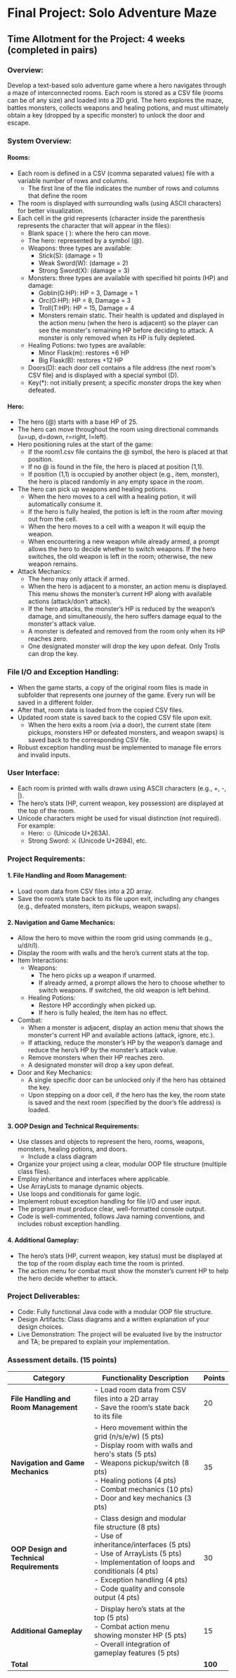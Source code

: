 # Final Project: Solo Adventure Maze

## Time Allotment for the Project: 4 weeks (completed in pairs)

### Overview:
Develop a text-based solo adventure game where a hero navigates through a maze of interconnected rooms. Each room is stored as a CSV file (rooms can be of any size) and loaded into a 2D grid. The hero explores the maze, battles monsters, collects weapons and healing potions, and must ultimately obtain a key (dropped by a specific monster) to unlock the door and escape.

### System Overview:

#### Rooms:
- Each room is defined in a CSV (comma separated values) file with a variable number of rows and columns.
  - The first line of the file indicates the number of rows and columns that define the room
- The room is displayed with surrounding walls (using ASCII characters) for better visualization.
- Each cell in the grid represents (character inside the parenthesis represents the character that will appear in the files):
  - Blank space ( ): where the hero can move.
  - The hero: represented by a symbol (@).
  - Weapons: three types are available:
    - Stick(S): (damage = 1)  
    - Weak Sword(W): (damage = 2)  
    - Strong Sword(X): (damage = 3)  
  - Monsters: three types are available with specified hit points (HP) and damage:
    - Goblin(G:HP): HP = 3, Damage = 1  
    - Orc(O:HP): HP = 8, Damage = 3  
    - Troll(T:HP): HP = 15, Damage = 4  
    - Monsters remain static. Their health is updated and displayed in the action menu (when the hero is adjacent) so the player can see the monster's remaining HP before deciding to attack. A monster is only removed when its HP is fully depleted.
  - Healing Potions: two types are available:
    - Minor Flask(m): restores +6 HP  
    - Big Flask(B): restores +12 HP  
  - Doors(D): each door cell contains a file address (the next room's CSV file) and is displayed with a special symbol (D).
  - Key(*): not initially present; a specific monster drops the key when defeated.

#### Hero:
- The hero (@) starts with a base HP of 25.
- The hero can move throughout the room using directional commands (u=up, d=down, r=right, l=left).
- Hero positioning rules at the start of the game:
  - If the room1.csv file contains the @ symbol, the hero is placed at that position.
  - If no @ is found in the file, the hero is placed at position (1,1).
  - If position (1,1) is occupied by another object (e.g., item, monster), the hero is placed randomly in any empty space in the room.
- The hero can pick up weapons and healing potions.
  - When the hero moves to a cell with a healing potion, it will automatically consume it.  
  - If the hero is fully healed, the potion is left in the room after moving out from the cell.
  - When the hero moves to a cell with a weapon it will equip the weapon.
  - When encountering a new weapon while already armed, a prompt allows the hero to decide whether to switch weapons. If the hero switches, the old weapon is left in the room; otherwise, the new weapon remains.
- Attack Mechanics:
  - The hero may only attack if armed.
  - When the hero is adjacent to a monster, an action menu is displayed. This menu shows the monster’s current HP along with available actions (attack/don’t attack).
  - If the hero attacks, the monster’s HP is reduced by the weapon’s damage, and simultaneously, the hero suffers damage equal to the monster's attack value.
  - A monster is defeated and removed from the room only when its HP reaches zero.
  - One designated monster will drop the key upon defeat. Only Trolls can drop the key.

### File I/O and Exception Handling:
- When the game starts, a copy of the original room files is made in subfolder that represents one journey of the game. Every run will be saved in a different folder.
- After that, room data is loaded from the copied CSV files.
- Updated room state is saved back to the copied CSV file upon exit.
  - When the hero exits a room (via a door), the current state (item pickups, monsters HP or defeated monsters, and weapon swaps) is saved back to the corresponding CSV file.
- Robust exception handling must be implemented to manage file errors and invalid inputs.

### User Interface:
- Each room is printed with walls drawn using ASCII characters (e.g., +, -, |).
- The hero’s stats (HP, current weapon, key possession) are displayed at the top of the room.
- Unicode characters might be used for visual distinction (not required). For example:
  - Hero: ☺ (Unicode U+263A).
  - Strong Sword: ⚔ (Unicode U+2694), etc.

### Project Requirements:

#### 1. File Handling and Room Management:
- Load room data from CSV files into a 2D array.
- Save the room’s state back to its file upon exit, including any changes (e.g., defeated monsters, item pickups, weapon swaps).

#### 2. Navigation and Game Mechanics:
- Allow the hero to move within the room grid using commands (e.g., u/d/r/l).
- Display the room with walls and the hero’s current stats at the top.
- Item Interactions:
  - Weapons:
    - The hero picks up a weapon if unarmed.
    - If already armed, a prompt allows the hero to choose whether to switch weapons. If switched, the old weapon is left behind.
  - Healing Potions:
    - Restore HP accordingly when picked up.
    - If hero is fully healed, the item has no effect.
- Combat:
  - When a monster is adjacent, display an action menu that shows the monster's current HP and available actions (attack, ignore, etc.).
  - If attacking, reduce the monster’s HP by the weapon’s damage and reduce the hero’s HP by the monster’s attack value.
  - Remove monsters when their HP reaches zero.
  - A designated monster will drop a key upon defeat.
- Door and Key Mechanics:
  - A single specific door can be unlocked only if the hero has obtained the key.
  - Upon stepping on a door cell, if the hero has the key, the room state is saved and the next room (specified by the door’s file address) is loaded.

#### 3. OOP Design and Technical Requirements:
- Use classes and objects to represent the hero, rooms, weapons, monsters, healing potions, and doors.
  - Include a class diagram
- Organize your project using a clear, modular OOP file structure (multiple class files).
- Employ inheritance and interfaces where applicable.
- Use ArrayLists to manage dynamic objects.
- Use loops and conditionals for game logic.
- Implement robust exception handling for file I/O and user input.
- The program must produce clear, well-formatted console output.
- Code is well-commented, follows Java naming conventions, and includes robust exception handling.

#### 4. Additional Gameplay:
- The hero’s stats (HP, current weapon, key status) must be displayed at the top of the room display each time the room is printed.
- The action menu for combat must show the monster’s current HP to help the hero decide whether to attack.

### Project Deliverables:
- Code: Fully functional Java code with a modular OOP file structure.
- Design Artifacts: Class diagrams and a written explanation of your design choices.
- Live Demonstration: The project will be evaluated live by the instructor and TA; be prepared to explain your implementation.

### Assessment details. (15 points)

| Category                         | Functionality Description                                                                                                                                     | Points |
|----------------------------------|--------------------------------------------------------------------------------------------------------------------------------------------------------------|--------|
| **File Handling and Room Management** | - Load room data from CSV files into a 2D array<br>- Save the room’s state back to its file                                                       | 20     |
| **Navigation and Game Mechanics**     | - Hero movement within the grid (n/s/e/w) (5 pts)<br>- Display room with walls and hero's stats (5 pts)<br>- Weapons pickup/switch (8 pts)<br>- Healing potions (4 pts)<br>- Combat mechanics (10 pts)<br>- Door and key mechanics (3 pts) | 35     |
| **OOP Design and Technical Requirements** | - Class design and modular file structure (8 pts)<br>- Use of inheritance/interfaces (5 pts)<br>- Use of ArrayLists (5 pts)<br>- Implementation of loops and conditionals (4 pts)<br>- Exception handling (4 pts)<br>- Code quality and console output (4 pts) | 30     |
| **Additional Gameplay**               | - Display hero’s stats at the top (5 pts)<br>- Combat action menu showing monster HP (5 pts)<br>- Overall integration of gameplay features (5 pts)        | 15     |
| **Total**                            |                                                                                                                                                              | **100** |
